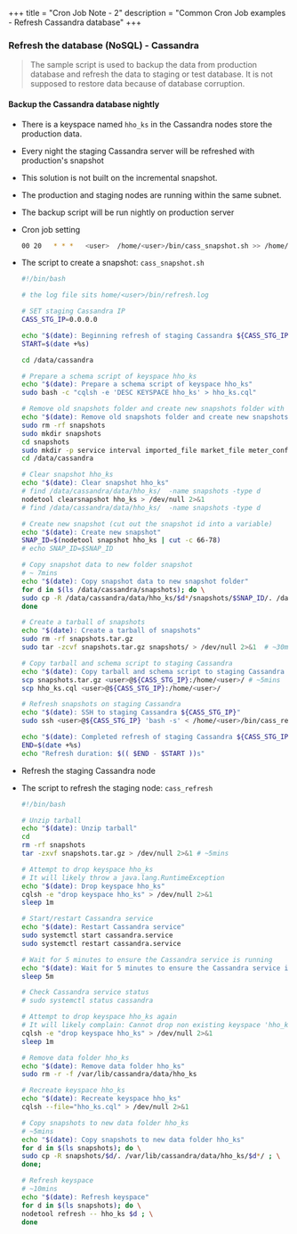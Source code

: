 +++
title = "Cron Job Note - 2"
description = "Common Cron Job examples - Refresh Cassandra database"
+++


### Refresh the database (NoSQL) - Cassandra

> The sample script is used to backup the data from production database and refresh the data to staging or test database. It is not supposed to restore data because of database corruption. 

#### Backup the Cassandra database nightly

* There is a keyspace named `hho_ks` in the Cassandra nodes store the production data. 
* Every night the staging Cassandra server will be refreshed with production's snapshot
* This solution is not built on the incremental snapshot.
* The production and staging nodes are running within the same subnet.
* The backup script will be run nightly on production server
* Cron job setting

    ```bash
    00 20   * * *   <user>  /home/<user>/bin/cass_snapshot.sh >> /home/<user>/bin/refresh.log 2>&1
    ```

* The script to create a snapshot:   `cass_snapshot.sh`


    ```bash
    #!/bin/bash

    # the log file sits home/<user>/bin/refresh.log 

    # SET staging Cassandra IP
    CASS_STG_IP=0.0.0.0

    echo "$(date): Beginning refresh of staging Cassandra ${CASS_STG_IP}"
    START=$(date +%s)

    cd /data/cassandra

    # Prepare a schema script of keyspace hho_ks
    echo "$(date): Prepare a schema script of keyspace hho_ks"
    sudo bash -c "cqlsh -e 'DESC KEYSPACE hho_ks' > hho_ks.cql"

    # Remove old snapshots folder and create new snapshots folder with some sub-folders
    echo "$(date): Remove old snapshots folder and create new snapshots folder with some sub-folders"
    sudo rm -rf snapshots
    sudo mkdir snapshots
    cd snapshots
    sudo mkdir -p service interval imported_file market_file meter_config
    cd /data/cassandra

    # Clear snapshot hho_ks
    echo "$(date): Clear snapshot hho_ks"
    # find /data/cassandra/data/hho_ks/  -name snapshots -type d
    nodetool clearsnapshot hho_ks > /dev/null 2>&1 
    # find /data/cassandra/data/hho_ks/  -name snapshots -type d

    # Create new snapshot (cut out the snapshot id into a variable)
    echo "$(date): Create new snapshot"
    SNAP_ID=$(nodetool snapshot hho_ks | cut -c 66-78)
    # echo SNAP_ID=$SNAP_ID

    # Copy snapshot data to new folder snapshot
    # ~ 7mins
    echo "$(date): Copy snapshot data to new snapshot folder"
    for d in $(ls /data/cassandra/snapshots); do \
    sudo cp -R /data/cassandra/data/hho_ks/$d*/snapshots/$SNAP_ID/. /data/cassandra/snapshots/$d/ ; \
    done

    # Create a tarball of snapshots
    echo "$(date): Create a tarball of snapshots"
    sudo rm -rf snapshots.tar.gz
    sudo tar -zcvf snapshots.tar.gz snapshots/ > /dev/null 2>&1  # ~30mins

    # Copy tarball and schema script to staging Cassandra
    echo "$(date): Copy tarball and schema script to staging Cassandra ${CASS_STG_IP}"
    scp snapshots.tar.gz <user>@${CASS_STG_IP}:/home/<user>/ # ~5mins
    scp hho_ks.cql <user>@${CASS_STG_IP}:/home/<user>/

    # Refresh snapshots on staging Cassandra
    echo "$(date): SSH to staging Cassandra ${CASS_STG_IP}"
    sudo ssh <user>@${CASS_STG_IP} 'bash -s' < /home/<user>/bin/cass_refresh.sh

    echo "$(date): Completed refresh of staging Cassandra ${CASS_STG_IP}"
    END=$(date +%s)
    echo "Refresh duration: $(( $END - $START ))s"

    ```

* Refresh the staging Cassandra node
* The script to refresh the staging node: `cass_refresh`


    ```bash
    #!/bin/bash

    # Unzip tarball
    echo "$(date): Unzip tarball"
    cd
    rm -rf snapshots
    tar -zxvf snapshots.tar.gz > /dev/null 2>&1 # ~5mins

    # Attempt to drop keyspace hho_ks 
    # It will likely throw a java.lang.RuntimeException
    echo "$(date): Drop keyspace hho_ks"
    cqlsh -e "drop keyspace hho_ks" > /dev/null 2>&1 
    sleep 1m

    # Start/restart Cassandra service
    echo "$(date): Restart Cassandra service"
    sudo systemctl start cassandra.service
    sudo systemctl restart cassandra.service

    # Wait for 5 minutes to ensure the Cassandra service is running
    echo "$(date): Wait for 5 minutes to ensure the Cassandra service is running"
    sleep 5m

    # Check Cassandra service status
    # sudo systemctl status cassandra

    # Attempt to drop keyspace hho_ks again 
    # It will likely complain: Cannot drop non existing keyspace 'hho_ks'
    cqlsh -e "drop keyspace hho_ks" > /dev/null 2>&1 
    sleep 1m

    # Remove data folder hho_ks
    echo "$(date): Remove data folder hho_ks"
    sudo rm -r -f /var/lib/cassandra/data/hho_ks

    # Recreate keyspace hho_ks
    echo "$(date): Recreate keyspace hho_ks"
    cqlsh --file="hho_ks.cql" > /dev/null 2>&1 

    # Copy snapshots to new data folder hho_ks
    # ~5mins
    echo "$(date): Copy snapshots to new data folder hho_ks"
    for d in $(ls snapshots); do \
    sudo cp -R snapshots/$d/. /var/lib/cassandra/data/hho_ks/$d*/ ; \
    done; 

    # Refresh keyspace
    # ~10mins
    echo "$(date): Refresh keyspace"
    for d in $(ls snapshots); do \
    nodetool refresh -- hho_ks $d ; \
    done


    ```

